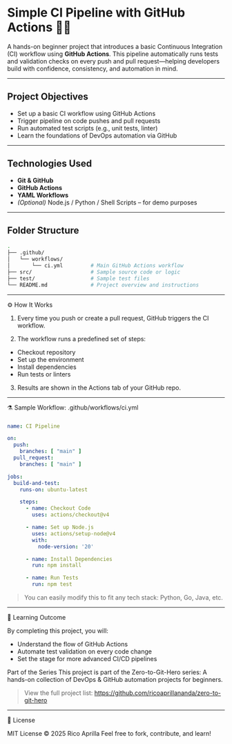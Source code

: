 # Simple CI Pipeline with GitHub Actions 🐜🍃

A hands-on beginner project that introduces a basic Continuous Integration (CI) workflow using **GitHub Actions**. This pipeline automatically runs tests and validation checks on every push and pull request—helping developers build with confidence, consistency, and automation in mind.

---

## Project Objectives

- Set up a basic CI workflow using GitHub Actions
- Trigger pipeline on code pushes and pull requests
- Run automated test scripts (e.g., unit tests, linter)
- Learn the foundations of DevOps automation via GitHub

---

## Technologies Used

- **Git & GitHub**
- **GitHub Actions**
- **YAML Workflows**
- *(Optional)* Node.js / Python / Shell Scripts – for demo purposes

---

## Folder Structure

```bash
.
├── .github/
│   └── workflows/
│       └── ci.yml         # Main GitHub Actions workflow
├── src/                   # Sample source code or logic
├── test/                  # Sample test files
└── README.md              # Project overview and instructions

```

---

⚙️ How It Works

1. Every time you push or create a pull request, GitHub triggers the CI workflow.

2. The workflow runs a predefined set of steps:
- Checkout repository
- Set up the environment
- Install dependencies
- Run tests or linters

3. Results are shown in the Actions tab of your GitHub repo.

---

⚗️ Sample Workflow: .github/workflows/ci.yml

```yaml

name: CI Pipeline

on:
  push:
    branches: [ "main" ]
  pull_request:
    branches: [ "main" ]

jobs:
  build-and-test:
    runs-on: ubuntu-latest

    steps:
      - name: Checkout Code
        uses: actions/checkout@v4

      - name: Set up Node.js
        uses: actions/setup-node@v4
        with:
          node-version: '20'

      - name: Install Dependencies
        run: npm install

      - name: Run Tests
        run: npm test

```

 > You can easily modify this to fit any tech stack: Python, Go, Java, etc.

---

🐜 Learning Outcome

By completing this project, you will:
- Understand the flow of GitHub Actions
- Automate test validation on every code change
- Set the stage for more advanced CI/CD pipelines

Part of the Series
This project is part of the Zero-to-Git-Hero series:
A hands-on collection of DevOps & GitHub automation projects for beginners.

> View the full project list: https://github.com/ricoaprillananda/zero-to-git-hero

---

🧾  License

MIT License © 2025 Rico Aprilla
Feel free to fork, contribute, and learn! 







